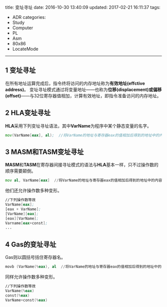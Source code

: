 title: 变址寻址
date: 2016-10-30 13:40:09
updated: 2017-02-21 16:11:37
tags:
- ADR
categories:
- Study
- Computer
- PL
- Asm
- 80x86
- LocateMode
---

## 1 变址寻址

在所有地址运算完成后，指令终将访问的内存地址称为**有效地址(effctive address)**。
变址寻址模式通过将变量地址——也称为**位移(displacement)**或**偏移(offset)**——与32位寄存器值相加，计算有效地址，即指令准备访问的内存地址。

## 2 HLA变址寻址

**HLA**采用下列变址寻址语法，其中**VarName**为程序中某个静态变量的名字。

```asm
mov(VarName[eax], al);  //将VarName的地址与寄存器eax的值相加后得到的地址中的内容放入寄存器al
```

## 3 MASM和TASM变址寻址

**MASM**和**TASM**在寄存器间接寻址模式的语法与**HLA**基本一样，只不过操作数的顺序需要颠倒。

```asm
mov al, VarName[eax]  //将VarName的地址与寄存器eax的值相加后得到的地址中的内容放入寄存器al
```

他们还允许操作数多种变形。

```asm
//下列操作数等效
VarName[eax];
[eax + VarName];
[VarName][eax];
[eax][VarName];
Varname[eax+const];
...
```

## 4 Gas的变址寻址

Gas则以圆括号括住寄存器名。

```asm
movb (VarName(%eax), al  //将VarName的地址与寄存器eax的值相加后得到的地址中的内容放入寄存器al
```

同样允许操作数多种变形。

```asm
//下列操作数等效
VarName(%eax)
const(%eax)
VarName+const(%eax)
```